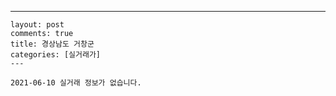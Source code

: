 ---
    layout: post
    comments: true
    title: 경상남도 거창군
    categories: [실거래가]
    ---

    2021-06-10 실거래 정보가 없습니다.

    